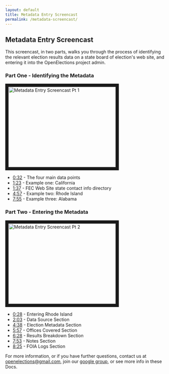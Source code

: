 ```yaml
---
layout: default
title: Metadata Entry Screencast
permalink: /metadata-screencast/
---
```


## Metadata Entry Screencast

This screencast, in two parts, walks you through the process of identifying the relevant election results data on a state board of election's web site, and entering it into the OpenElections project admin.


### Part One - Identifying the Metadata

<a href="http://www.youtube.com/watch?feature=player_embedded&v=f_uli1lo6XY
" target="_blank"><img src="http://img.youtube.com/vi/f_uli1lo6XY/0.jpg"
alt="Metadata Entry Screencast Pt 1" width="340" height="255" border="10" /></a>


* [0:32](http://www.youtube.com/watch?v=f_uli1lo6XY&t=32s) - The four main data points
* [1:23](http://www.youtube.com/watch?v=f_uli1lo6XY&t=1m23s) - Example one: California
* [1:37](http://www.youtube.com/watch?v=f_uli1lo6XY&t=1m37s) - FEC Web Site state contact info directory
* [4:57](http://www.youtube.com/watch?v=f_uli1lo6XY&t=4m57s) - Example two: Rhode Island
* [7:55](http://www.youtube.com/watch?v=f_uli1lo6XY&t=7m55s) - Example three: Alabama



### Part Two - Entering the Metadata

<a href="http://www.youtube.com/watch?feature=player_embedded&v=WLhyEAXZbr8
" target="_blank"><img src="http://img.youtube.com/vi/WLhyEAXZbr8/0.jpg"
alt="Metadata Entry Screencast Pt 2" width="340" height="255" border="10" /></a>

* [0:28](https://www.youtube.com/watch?v=WLhyEAXZbr8&t=28s) - Entering Rhode Island
* [2:03](https://www.youtube.com/watch?v=WLhyEAXZbr8&t=2m3s) - Data Source Section
* [4:38](https://www.youtube.com/watch?v=WLhyEAXZbr8&t=4m38s) - Election Metadata Section
* [5:57](https://www.youtube.com/watch?v=WLhyEAXZbr8&t=5m57s) - Offices Covered Section
* [6:28](https://www.youtube.com/watch?v=WLhyEAXZbr8&t=6m28s) - Results Breakdown Section
* [7:53](https://www.youtube.com/watch?v=WLhyEAXZbr8&t=7m53s) - Notes Section
* [8:25](https://www.youtube.com/watch?v=WLhyEAXZbr8&t=8m25s) - FOIA Logs Section



For more information, or if you have further questions, contact us at [openelections@gmail.com](mailto:openelections@gmail.com), join our [google group](https://groups.google.com/forum/?fromgroups#!forum/openelections), or see more info in these Docs.


